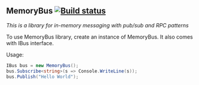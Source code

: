 ﻿MemoryBus [![Build status](https://ci.appveyor.com/api/projects/status/me2ruo9ph65s1nl3?svg=true)](https://ci.appveyor.com/project/Vasiliauskas/memorybus) 
--------------

_This is a library for in-memory messaging with pub/sub and RPC patterns_

To use MemoryBus library, create an instance of MemoryBus. It also comes with IBus interface.

Usage:
```c#
IBus bus = new MemoryBus();
bus.Subscribe<string>(s => Console.WriteLine(s));
bus.Publish("Hello World");
```
